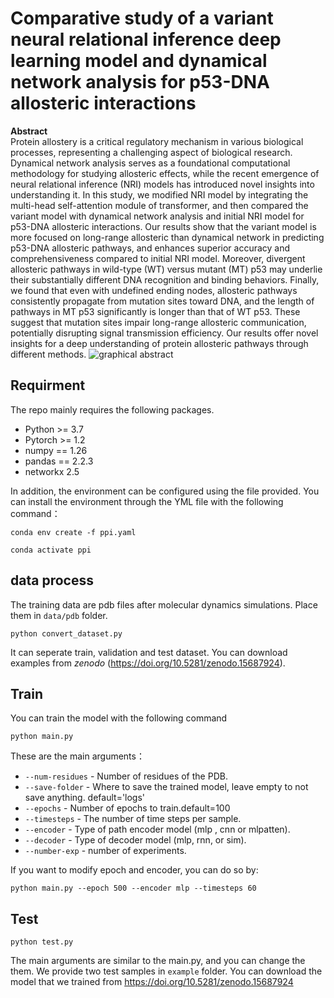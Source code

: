 # Comparative study of a variant neural relational inference deep learning model and dynamical network analysis for p53-DNA allosteric interactions
**Abstract** <br>
Protein allostery is a critical regulatory mechanism in various biological processes, representing a challenging aspect of biological research. Dynamical network analysis serves as a foundational computational methodology for studying allosteric effects, while the recent emergence of neural relational inference (NRI) models has introduced novel insights into understanding it. In this study, we modified NRI model by integrating the multi-head self-attention module of transformer, and then compared the variant model with dynamical network analysis and initial NRI model for p53-DNA allosteric interactions. Our results show that the variant model is more focused on long-range allosteric than dynamical network in predicting p53-DNA allosteric pathways, and enhances superior accuracy and comprehensiveness compared to initial NRI model. Moreover, divergent allosteric pathways in wild-type (WT) versus mutant (MT) p53 may underlie their substantially different DNA recognition and binding behaviors. Finally, we found that even with undefined ending nodes, allosteric pathways consistently propagate from mutation sites toward DNA, and the length of pathways in MT p53 significantly is longer than that of WT p53. These suggest that mutation sites impair long-range allosteric communication, potentially disrupting signal transmission efficiency. Our results offer novel insights for a deep understanding of protein allosteric pathways through different methods.
![graphical abstract](https://github.com/user-attachments/assets/3d5ba1fa-a32b-4078-be44-299fe8a31515)

## Requirment
The repo mainly requires the following packages.
* Python >= 3.7
* Pytorch >= 1.2
* numpy == 1.26
* pandas == 2.2.3
* networkx 2.5

In addition, the environment can be configured using the file provided.
You can install the environment through the YML file with the following command：
```
conda env create -f ppi.yaml
```
```
conda activate ppi
```



## data process
The training data are pdb files after molecular dynamics simulations. Place them in ```data/pdb``` folder.
```
python convert_dataset.py
```
It can seperate train, validation and test dataset.
You can download examples from *zenodo* (https://doi.org/10.5281/zenodo.15687924).

## Train
You can train the model with the following command
```
python main.py
```
These are the main arguments：
* ```--num-residues``` - Number of residues of the PDB. 
* ```--save-folder``` - Where to save the trained model, leave empty to not save anything. default='logs'
* ```--epochs``` - Number of epochs to train.default=100
* ```--timesteps``` - The number of time steps per sample.
* ```--encoder``` - Type of path encoder model (mlp , cnn or mlpatten).
* ```--decoder``` - Type of decoder model (mlp, rnn, or sim).
* ```--number-exp``` - number of experiments.


If you want to modify epoch and encoder, you can do so by:
```
python main.py --epoch 500 --encoder mlp --timesteps 60
```
## Test
```
python test.py
```
The main arguments are similar to the main.py, and you can change the them.
We provide two test samples in ```example``` folder. 
You can download the model that we trained from https://doi.org/10.5281/zenodo.15687924


